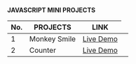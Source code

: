 **JAVASCRIPT MINI PROJECTS**

<table style="border:1">
<thead>
    <tr>
        <th>No.</th>
       <th>PROJECTS</th>
       <th>LINK</th>
    </tr>
</thead>

<tbody>

<tr>
<td>1</td>
<td>Monkey Smile</td>
<td><a href="https://sheriff-gaye.github.io/Javascript_mini_projects/monkey_smile/index.html" >Live Demo</a><td>

<tr>
<td>2</td>
<td>Counter</td>
<td><a href="https://sheriff-gaye.github.io/Javascript_mini_projects/index.html" >Live Demo</a><td>


</tbody>

</table>
